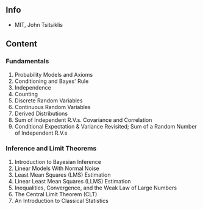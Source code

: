 ## Info
- MIT, John Tsitsiklis

## Content
### Fundamentals
1. Probability Models and Axioms
2. Conditioning and Bayes' Rule
3. Independence
4. Counting
5. Discrete Random Variables
6. Continuous Random Variables
7. Derived Distributions
8. Sum of Independent R.V.s. Covariance and Correlation
9. Conditional Expectation & Variance Revisited; Sum of a Random Number of Independent R.V.s

### Inference and Limit Theorems
1. Introduction to Bayesian Inference
2. Linear Models With Normal Noise
3. Least Mean Squares (LMS) Estimation
4. Linear Least Mean Squares (LLMS) Estimation
5. Inequalities, Convergence, and the Weak Law of Large Numbers
6. The Central Limit Theorem (CLT)
7. An Introduction to Classical Statistics
